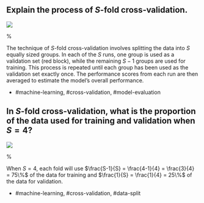 ## Explain the process of $S$-fold cross-validation.

![](https://cdn.mathpix.com/cropped/2024_05_18_00737bf1ec602cb9d4a6g-1.jpg?height=71&width=410&top_left_y=453&top_left_x=1131)

% 

The technique of $S$-fold cross-validation involves splitting the data into $S$ equally sized groups. In each of the $S$ runs, one group is used as a validation set (red block), while the remaining $S-1$ groups are used for training. This process is repeated until each group has been used as the validation set exactly once. The performance scores from each run are then averaged to estimate the model’s overall performance.

- #machine-learning, #cross-validation, #model-evaluation

## In $S$-fold cross-validation, what is the proportion of the data used for training and validation when $S=4$?

![](https://cdn.mathpix.com/cropped/2024_05_18_00737bf1ec602cb9d4a6g-1.jpg?height=71&width=410&top_left_y=453&top_left_x=1131)

% 

When $S=4$, each fold will use $\frac{S-1}{S} = \frac{4-1}{4} = \frac{3}{4} = 75\%$ of the data for training and $\frac{1}{S} = \frac{1}{4} = 25\%$ of the data for validation.

- #machine-learning, #cross-validation, #data-split